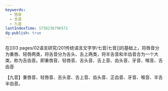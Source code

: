 ```yaml
---
keywords:
  - 唇音
  - 舌音
  - 九音
lastIndexTime: 1736236796571
dg-publish: true
---
```

在[[03 pages/02语言研究/201传统语言文字学/七音\|七音]]的基础上，将唇音分为重唇、轻唇两类，将舌音分为舌头、舌上两类，将半舌音和半齿音合为一个大类，称为舌齿音。即重唇音、轻唇音、舌头音、舌上音、齿头音、牙音、喉音、舌齿音

【九音】重唇音、轻唇音、舌头音、舌上音、齿头音、正齿音、牙音、喉音、半舌半齿音。